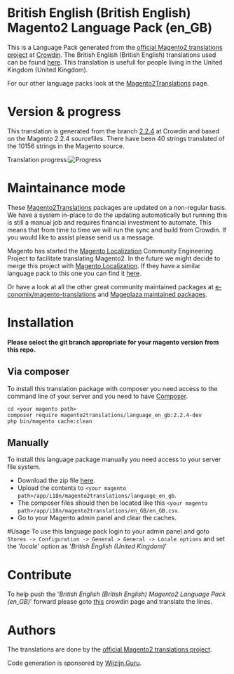 # British English (British English) Magento2 Language Pack (en_GB)
This is a Language Pack generated from the [official Magento2 translations project](https://crowdin.com/project/magento-2) at [Crowdin](https://crowdin.com).
The British English (British English) translations used can be found [here](https://crowdin.com/project/magento-2/en-gb).
This translation is usefull for people living in the United Kingdom (United Kingdom).

For our other language packs look at the [Magento2Translations](http://magento2translations.github.io/) page.

# Version & progress
This translation is generated from the branch [2.2.4](https://crowdin.com/project/magento-2/en-gb#/2.2.4) at Crowdin and based on the Magento 2.2.4 sourcefiles.
There have been  40 strings translated of the 10156 strings in the Magento source.

Translation progress:![Progress](http://progressed.io/bar/0)

# Maintainance mode
These [Magento2Translations](http://magento2translations.github.io/) packages are updated on a non-regular basis. We have a system in-place to do the updating automatically but running this is still a manual job and requires financial investment to automate.
This means that from time to time we will run the sync and build from Crowdin. If you would like to assist please send us a message.

Magento has started the [Magento Localization](https://github.com/magento-l10n) Community Engineering Project to facilitate translating Magento2.
In the future we might decide to merge this project with [Magento Localization](https://github.com/magento-l10n).
If they have a similar language pack to this one you can find it [here](https://github.com/magento-l10n/language-en_GB).

Or have a look at all the other great community maintained packages at [e-conomix/magento-translations](https://github.com/e-conomix/magento-translations) and [Mageplaza maintained packages](https://github.com/mageplaza?q=language).

# Installation
**Please select the git branch appropriate for your magento version from this repo.**
## Via composer
To install this translation package with composer you need access to the command line of your server and you need to have [Composer](https://getcomposer.org).
```
cd <your magento path>
composer require magento2translations/language_en_gb:2.2.4-dev
php bin/magento cache:clean
```
## Manually
To install this language package manually you need access to your server file system.
* Download the zip file [here](https://github.com/Magento2Translations/language_en_gb/archive/2.2.4.zip).
* Upload the contents to `<your magento path>/app/i18n/magento2translations/language_en_gb`.
* The composer files should then be located like this `<your magento path>/app/i18n/magento2translations/en_GB/en_GB.csv`.
* Go to your Magento admin panel and clear the caches.

#Usage
To use this language pack login to your admin panel and goto `Stores -> Configuration -> General > General -> Locale options` and set the '*locale*' option as '*British English (United Kingdom)*'

# Contribute
To help push the '*British English (British English) Magento2 Language Pack (en_GB)*' forward please goto [this](https://crowdin.com/project/magento-2/en-gb) crowdin page and translate the lines.

# Authors
The translations are done by the [official Magento2 translations project](https://crowdin.com/project/magento-2).

Code generation is sponsored by [Wijzijn.Guru](http://www.wijzijn.guru/).

